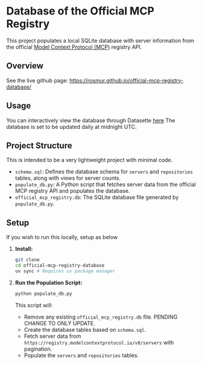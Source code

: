 # Database of the Official MCP Registry

This project populates a local SQLite database with server information from the official [Model Context Protocol (MCP)](https://github.com/modelcontextprotocol/registry) registry API.

## Overview

See the live github page: https://rosmur.github.io/official-mcp-registry-database/

## Usage

You can interactively view the database through Datasette [here](https://lite.datasette.io/?url=https%3A%2F%2Fraw.githubusercontent.com%2Frosmur%2Fofficial-mcp-registry-database%2Fmain%2Fofficial_mcp_registry.db#/official_mcp_registry/servers)
The database is set to be updated daily at midnight UTC.

## Project Structure

This is intended to be a very lightweight project with minimal code.

- `schema.sql`: Defines the database schema for `servers` and `repositories` tables, along with views for server counts.
- `populate_db.py`: A Python script that fetches server data from the official MCP registry API and populates the database.
- `official_mcp_registry.db`: The SQLite database file generated by `populate_db.py`.

## Setup

If you wish to run this locally, setup as below

1. **Install:**

    ```bash
    git clone 
    cd official-mcp-registry-database
    uv sync # Requires uv package manager
    ```

2. **Run the Population Script:**

    ```bash
    python populate_db.py
    ```

    This script will:
    - Remove any existing `official_mcp_registry.db` file. PENDING CHANGE TO ONLY UPDATE.
    - Create the database tables based on `schema.sql`.
    - Fetch server data from `https://registry.modelcontextprotocol.io/v0/servers` with pagination.
    - Populate the `servers` and `repositories` tables.

